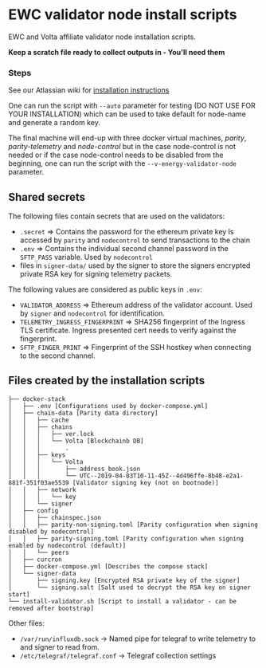 # EWC validator node install scripts

EWC and Volta affiliate validator node installation scripts.

**Keep a scratch file ready to collect outputs in - You'll need them**

### Steps

See our Atlassian wiki for [installation instructions](https://energyweb.atlassian.net/wiki/spaces/EWF/pages/718536737/Setting+Up+a+New+Validator+Node)

One can run the script with `--auto` parameter for testing (DO NOT USE FOR YOUR INSTALLATION) which can be used to take default for node-name and generate a random key.

The final machine will end-up with three docker virtual machines, *parity*, *parity-telemetry* and *node-control* but in the case node-control is not needed or if the case node-control needs to be disabled from the beginning, one can run the script with the `--v-energy-validator-node` parameter.

## Shared secrets

The following files contain secrets that are used on the validators:

-   `.secret` => Contains the password for the ethereum private key
    Is accessed by `parity` and `nodecontrol` to send transactions to the chain
-   `.env` => Contains the individual second channel password in the `SFTP_PASS` variable. Used by `nodecontrol`
-   files in `signer-data/` used by the signer to store the signers encrypted private RSA key for signing telemetry packets.

The following values are considered as public keys in `.env`:

-   `VALIDATOR_ADDRESS` => Ethereum address of the validator account. Used by `signer` and `nodecontrol` for identification.
-   `TELEMETRY_INGRESS_FINGERPRINT` => SHA256 fingerprint of the Ingress TLS certificate. Ingress presented cert needs to verify against the fingerprint.
-   `SFTP_FINGER_PRINT` => Fingerprint of the SSH hostkey when connecting to the second channel.

## Files created by the installation scripts

```
├── docker-stack
│   ├── .env [Configurations used by docker-compose.yml]
│   ├── chain-data [Parity data directory]
│   │   ├── cache
│   │   ├── chains
│   │   │   ├── ver.lock
│   │   │   └── Volta [Blockchainb DB]
│   │   │       .
│   │   ├── keys
│   │   │   └── Volta
│   │   │       ├── address_book.json
│   │   │       └── UTC--2019-04-03T10-11-45Z--4d496ffe-8b48-e2a1-881f-351f03ae5539 [Validator signing key (not on bootnode)]
│   │   ├── network
│   │   │   └── key
│   │   └── signer
│   ├── config
│   │   ├── chainspec.json
│   │   ├── parity-non-signing.toml [Parity configuration when signing disabled by nodecontrol]
│   │   ├── parity-signing.toml [Parity configuration when signing enabled by nodecontrol (default)]
│   │   └── peers
│   ├── curcron
│   ├── docker-compose.yml [Describes the compose stack]
│   └── signer-data
│       ├── signing.key [Encrypted RSA private key of the signer]
│       └── signing.salt [Salt used to decrypt the RSA key on signer start]
└── install-validator.sh [Script to install a validator - can be removed after bootstrap]
```

Other files:

 - `/var/run/influxdb.sock` -> Named pipe for telegraf to write telemetry to and signer to read from.
 - `/etc/telegraf/telegraf.conf` -> Telegraf collection settings
